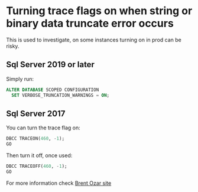 # Turning trace flags on when string or binary data truncate error occurs

This is used to investigate, on some instances turning on in prod can be risky.

## Sql Server 2019 or later

Simply run:

```sql
ALTER DATABASE SCOPED CONFIGURATION 
  SET VERBOSE_TRUNCATION_WARNINGS = ON;
```

## Sql Server 2017

You can turn the trace flag on:

```sql
DBCC TRACEON(460, -1);
GO
```

Then turn it off, once used:

```sql
DBCC TRACEOFF(460, -1);
GO
```

For more information check [Brent Ozar site](https://www.brentozar.com/archive/2019/03/how-to-fix-the-error-string-or-binary-data-would-be-truncated/)
